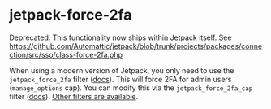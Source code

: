 # jetpack-force-2fa

Deprecated. This functionality now ships within Jetpack itself. See https://github.com/Automattic/jetpack/blob/trunk/projects/packages/connection/src/sso/class-force-2fa.php

When using a modern version of Jetpack, you only need to use the `jetpack_force_2fa` filter ([docs](https://developer.jetpack.com/hooks/jetpack_force_2fa/)). This will force 2FA for admin users (`manage_options` cap). You can modify this via the `jetpack_force_2fa_cap` filter ([docs](https://developer.jetpack.com/hooks/jetpack_force_2fa_cap/)). [Other filters are available](https://developer.jetpack.com/module/sso/).
